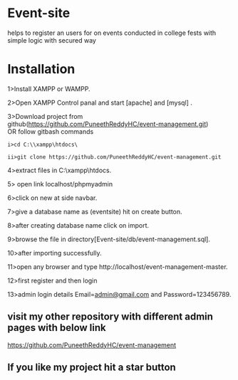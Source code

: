 # Event-site
helps to register an users for on events conducted in college fests with simple logic with secured way

# Installation

1>Install XAMPP or WAMPP.

2>Open XAMPP Control panal and start [apache] and [mysql] .

3>Download project from github(https://github.com/PuneethReddyHC/event-management.git)  
    OR follow gitbash commands
    
    i>cd C:\\xampp\htdocs\
    
    ii>git clone https://github.com/PuneethReddyHC/event-management.git
    
4>extract files in C:\\xampp\htdocs\.

5> open link localhost/phpmyadmin

6>click on new at side navbar.

7>give a database name as (eventsite) hit on create button.

8>after creating database name click on import.

9>browse the file in directory[Event-site/db/event-management.sql].

10>after importing successfully.

11>open any browser and type http://localhost/event-management-master.

12>first register and then login

13>admin login details  Email=admin@gmail.com and Password=123456789.

## visit my other repository with different admin pages with below link
https://github.com/PuneethReddyHC/event-management

##  If you like my project hit a star button
